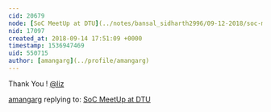 ```yaml
---
cid: 20679
node: [SoC MeetUp at DTU](../notes/bansal_sidharth2996/09-12-2018/soc-meetup-at-dtu)
nid: 17097
created_at: 2018-09-14 17:51:09 +0000
timestamp: 1536947469
uid: 550715
author: [amangarg](../profile/amangarg)
---
```


Thank You ! [@liz](/profile/liz) 

[amangarg](../profile/amangarg) replying to: [SoC MeetUp at DTU](../notes/bansal_sidharth2996/09-12-2018/soc-meetup-at-dtu)

